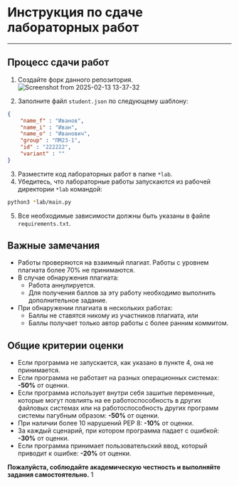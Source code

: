 
# Инструкция по сдаче лабораторных работ

---

## Процесс сдачи работ

1. Создайте форк данного репозитория. ![Screenshot from 2025-02-13 13-37-32](https://github.com/user-attachments/assets/bc11a729-4373-46e5-ac91-55daced4c430)

2. Заполните файл `student.json` по следующему шаблону:
```json
{
    "name_f" : "Иванов",
    "name_i" : "Иван",
    "name_o" : "Иванович",
    "group" : "ПМ23-1",
    "id" : "222222",
    "variant" : ""
}
```

3. Разместите код лабораторных работ в папке `*lab`.
4. Убедитесь, что лабораторные работы запускаются из рабочей директории `*lab` командой:
```bash
python3 *lab/main.py
```

5. Все необходимые зависимости должны быть указаны в файле `requirements.txt`.

## Важные замечания

- Работы проверяются на взаимный плагиат. Работы с уровнем плагиата более 70% не принимаются.
- В случае обнаружения плагиата:
    - Работа аннулируется.
    - Для получения баллов за эту работу необходимо выполнить дополнительное задание.
- При обнаружении плагиата в нескольких работах:
    - Баллы не ставятся никому из участников плагиата, или
    - Баллы получает только автор работы с более ранним коммитом.

## Общие критерии оценки

- Если программа не запускается, как указано в пункте 4, она не принимается.
- Если программа не работает на разных операционных системах: **-50%** от оценки.
- Если программа использует внутри себя зашитые переменные, которые могут повлиять на ее работоспособность в других файловых системах или на работоспособность других программ системы пагубным образом: **-50%** от оценки.
- При наличии более 10 нарушений PEP 8: **-10%** от оценки.
- За каждый сценарий, при котором программа падает с ошибкой: **-30%** от оценки.
- Если программа принимает пользовательский ввод, который приводит к ошибке: **-20%** от оценки.

**Пожалуйста, соблюдайте академическую честность и выполняйте задания самостоятельно.**
1
